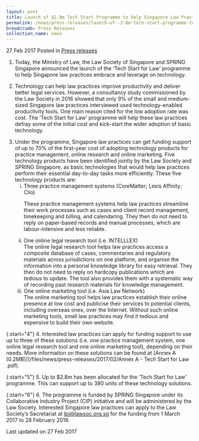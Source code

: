 ```yaml
---
layout: post
title: Launch of $2.8m Tech Start Programme to Help Singapore Law Practices Adopt Technology
permalink: /news/press-releases/launch-of--2-8m-tech-start-programme-to-help-singapore-law-pract
breadcrumb: Press Releases
collection_name: news
---
```


27 Feb 2017 Posted in [Press releases](/news/press-releases)


1. Today, the Ministry of Law, the Law Society of Singapore and SPRING Singapore announced the launch of the ‘Tech Start for Law’ programme to help Singapore law practices embrace and leverage on technology.    


2. Technology can help law practices improve productivity and deliver better legal services. However, a consultancy study commissioned by the Law Society in 2016 showed that only 9% of the small and medium-sized Singapore law practices interviewed used technology-enabled productivity tools. One main reason cited for the low adoption rate was cost. The ‘Tech Start for Law’ programme will help these law practices defray some of the initial cost and kick-start the wider adoption of basic technology.       

<ol start="3">
<li>Under the programme, Singapore law practices can get funding support of up to 70% of the first-year cost of adopting technology products for practice management, online research and online marketing. Five technology products have been identified jointly by the Law Society and SPRING Singapore, as basic technologies that would help law practices perform their essential day-to-day tasks more efficiently. These five technology products are:

<ol style="list-style-type: lower-roman">
   <li>Three practice management systems (CoreMatter; Lexis Affinity; Clio)</li> 
   
These practice management systems help law practices streamline their work processes such as cases and client record management, timekeeping and billing, and calendaring. They then do not need to reply on paper-based records and manual processes, which are labour-intensive and less reliable.


<li>One online legal research tool (i.e. INTELLLEX)</li>
The online legal research tool helps law practices access a composite database of cases, commentaries and regulatory materials across jurisdictions on one platform, and organise the information into a personal knowledge library for easy retrieval. They then do not need to reply on hardcopy publications which are tedious to update. The tool also provides them with a systematic way of recording past research materials for knowledge management.
 

<li>One online marketing tool (i.e. Asia Law Network)</li>
The online marketing tool helps law practices establish their online presence at low cost and publicise their services to potential clients, including overseas ones, over the Internet. Without such online marketing tools, small law practices may find it tedious and expensive to build their own website.
    </ol>
    </li>
</ol>

{:start="4"}
4. Interested law practices can apply for funding support to use up to three of these solutions (i.e. one practice management system, one online legal research tool and one online marketing tool), depending on their needs. More information on these solutions can be found at [Annex A (0.2MB)](/files/news/press-releases/2017/02/Annex A - Tech Start for Law .pdf).


{:start="5"}
5. Up to $2.8m has been allocated for the ‘Tech Start for Law’ programme. This can support up to 380 units of these technology solutions.


{:start="6"}
6. The programme is funded by SPRING Singapore under its Collaborative Industry Project (CIP) initiative and will be administered by the Law Society. Interested Singapore law practices can apply to the Law Society’s Secretariat at lpi@lawsoc.org.sg for the funding from 1 March 2017 to 28 February 2018.

<p class="right-side-updated">Last updated on 27 Feb 2017</p>


